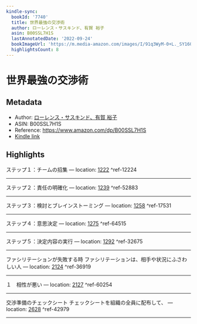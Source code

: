 ```yaml
---
kindle-sync:
  bookId: '7740'
  title: 世界最強の交渉術
  author: ローレンス・サスキンド、有賀 裕子
  asin: B00SSL7H1S
  lastAnnotatedDate: '2022-09-24'
  bookImageUrl: 'https://m.media-amazon.com/images/I/91q3WyM-0+L._SY160.jpg'
  highlightsCount: 8
---
```

# 世界最強の交渉術
## Metadata
* Author: [ローレンス・サスキンド、有賀 裕子](https://www.amazon.comundefined)
* ASIN: B00SSL7H1S
* Reference: https://www.amazon.com/dp/B00SSL7H1S
* [Kindle link](kindle://book?action=open&asin=B00SSL7H1S)

## Highlights
ステップ１：チームの招集 — location: [1222](kindle://book?action=open&asin=B00SSL7H1S&location=1222) ^ref-12224

---
ステップ２：責任の明確化 — location: [1239](kindle://book?action=open&asin=B00SSL7H1S&location=1239) ^ref-52883

---
ステップ３：検討とブレインストーミング — location: [1258](kindle://book?action=open&asin=B00SSL7H1S&location=1258) ^ref-17531

---
ステップ４：意思決定 — location: [1275](kindle://book?action=open&asin=B00SSL7H1S&location=1275) ^ref-64515

---
ステップ５：決定内容の実行 — location: [1292](kindle://book?action=open&asin=B00SSL7H1S&location=1292) ^ref-32675

---
ファシリテーションが失敗する時 ファシリテーションは、相手や状況にふさわしい人 — location: [2124](kindle://book?action=open&asin=B00SSL7H1S&location=2124) ^ref-36919

---
１　相性が悪い — location: [2127](kindle://book?action=open&asin=B00SSL7H1S&location=2127) ^ref-60254

---
交渉準備のチェックシート チェックシートを組織の全員に配布して、 — location: [2628](kindle://book?action=open&asin=B00SSL7H1S&location=2628) ^ref-42979

---
